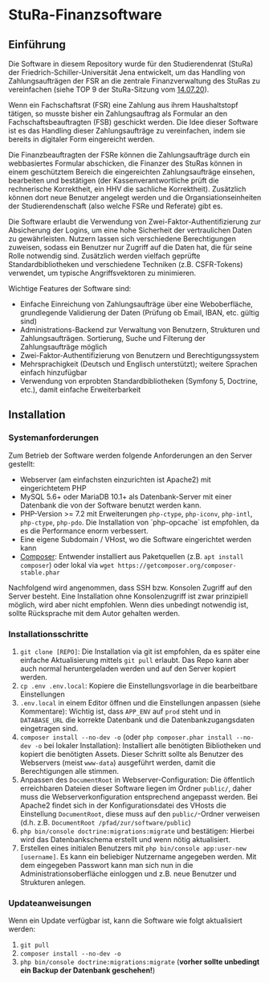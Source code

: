 # StuRa-Finanzsoftware

## Einführung
Die Software in diesem Repository wurde für den Studierendenrat (StuRa) der Friedrich-Schiller-Universität Jena
entwickelt, um das Handling von Zahlungsaufträgen der FSR an die zentrale Finanzverwaltung des StuRas zu
vereinfachen (siehe TOP 9 der StuRa-Sitzung vom [14.07.20](https://www.stura.uni-jena.de/downloads/sitzungsmaterial/19-20/2020-07-14_Sitzungsmaterial.pdf)).

Wenn ein Fachschaftsrat (FSR) eine Zahlung aus ihrem Haushaltstopf tätigen, so musste bisher ein Zahlungsauftrag als Formular
an den Fachschaftsbeauftragten (FSB) geschickt werden. Die Idee dieser Software ist es das Handling dieser Zahlungsaufträge zu vereinfachen,
indem sie bereits in digitaler Form eingereicht werden.

Die Finanzbeauftragten der FSRe können die Zahlungsaufträge durch ein webbasiertes Formular abschicken, die Finanzer
des StuRas können in einem geschütztem Bereich die eingereichten Zahlungsaufträge einsehen, bearbeiten und bestätigen 
(der Kassenverantwortliche prüft die rechnerische Korrektheit, ein HHV die sachliche Korrektheit). Zusätzlich können dort neue Benutzer angelegt werden
und die Organsiationseinheiten der Studierendenschaft (also welche FSRe und Referate) gibt es.

Die Software erlaubt die Verwendung von Zwei-Faktor-Authentifizierung zur Absicherung der Logins, um eine hohe Sicherheit
der vertraulichen Daten zu gewährleisten.
Nutzern lassen sich verschiedene Berechtigungen zuweisen, sodass ein Benutzer nur Zugriff auf die Daten hat, die für seine Rolle notwendig sind.
Zusätzlich werden vielfach geprüfte Standardbibliotheken und verschiedene Techniken (z.B. CSFR-Tokens)
verwendet, um typische Angriffsvektoren zu minimieren.

Wichtige Features der Software sind:
 * Einfache Einreichung von Zahlungsaufträge über eine Weboberfläche, grundlegende Validierung der Daten (Prüfung ob Email, IBAN, etc. gültig sind)
 * Administrations-Backend zur Verwaltung von Benutzern, Strukturen und Zahlungsaufträgen. Sortierung, Suche und Filterung der Zahlungsaufträge möglich
 * Zwei-Faktor-Authentifizierung von Benutzern und Berechtigungssystem
 * Mehrsprachigkeit (Deutsch und Englisch unterstützt); weitere Sprachen einfach hinzufügbar
 * Verwendung von erprobten Standardbibliotheken (Symfony 5, Doctrine, etc.), damit einfache Erweiterbarkeit
 
## Installation

### Systemanforderungen
Zum Betrieb der Software werden folgende Anforderungen an den Server gestellt:
 * Webserver (am einfachsten einzurichten ist Apache2) mit eingerichtetem PHP
 * MySQL 5.6+ oder MariaDB 10.1+ als Datenbank-Server mit einer Datenbank die von der Software benutzt werden kann.
 * PHP-Version >= 7.2 mit Erweiterungen `php-ctype`, `php-iconv`, `php-intl`, `php-ctype`, `php-pdo`.
  Die Installation von ´php-opcache` ist empfohlen, da es die Performance enorm verbessert.
 * Eine eigene Subdomain / VHost, wo die Software eingerichtet werden kann
 * [Composer](https://getcomposer.org/): Entwender installiert aus Paketquellen (z.B. `apt install composer`) oder lokal via `wget https://getcomposer.org/composer-stable.phar`
 
Nachfolgend wird angenommen, dass SSH bzw. Konsolen Zugriff auf den Server besteht. Eine Installation ohne Konsolenzugriff ist zwar
prinzipiell möglich, wird aber nicht empfohlen. Wenn dies unbedingt notwendig ist, sollte Rücksprache mit dem Autor gehalten werden.

### Installationsschritte
1. `git clone [REPO]`: Die Installation via git ist empfohlen, da es später eine einfache Aktualisierung mittels `git pull` erlaubt. 
Das Repo kann aber auch normal heruntergeladen werden und auf den Server kopiert werden.
2. `cp .env .env.local`: Kopiere die Einstellungsvorlage in die bearbeitbare Einstellungen
3. `.env.local` in einem Editor öffnen und die Einstellungen anpassen (siehe Kommentare): Wichtig ist, dass `APP_ENV` auf `prod` steht 
und in `DATABASE_URL` die korrekte Datenbank und die Datenbankzugangsdaten eingetragen sind. 
4. `composer install --no-dev -o` (oder `php composer.phar install --no-dev -o` bei lokaler Installation): Installiert alle benötigten Bibliotheken und kopiert die benötigten Assets.
Dieser Schritt sollte als Benutzer des Webservers (meist `www-data`) ausgeführt werden, damit die Berechtigungen alle stimmen.
5. Anpassen des `DocumentRoot` in Webserver-Configuration: Die öffentlich erreichbaren Dateien dieser Software liegen im Ordner `public/`, daher muss die Webserverkonfiguration 
entsprechend angepasst werden. Bei Apache2 findet sich in der Konfigurationsdatei des VHosts die Einstellung `DocumentRoot`, diese muss auf den `public/`-Ordner
verweisen (d.h. z.B. `DocumentRoot /pfad/zur/software/public`)
6. `php bin/console doctrine:migrations:migrate` und bestätigen: Hierbei wird das Datenbankschema erstellt und wenn nötig aktualisiert.
7. Erstellen eines initialen Benutzers mit `php bin/console app:user-new [username]`. Es kann ein beliebiger Nutzername angegeben werden. 
 Mit dem eingegeben Passwort kann man sich nun in die Administrationsoberfläche einloggen und z.B. neue Benutzer und Strukturen anlegen.
 
### Updateanweisungen
Wenn ein Update verfügbar ist, kann die Software wie folgt aktualisiert werden:
1. `git pull`
2. `composer install --no-dev -o`
3. `php bin/console doctrine:migrations:migrate` (**vorher sollte unbedingt ein Backup der Datenbank geschehen!**)